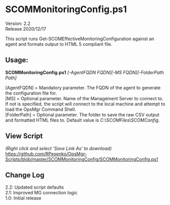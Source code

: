 # SCOMMonitoringConfig.ps1
Version: 2.2    
Release 2020/12/17

This script runs Get-SCOMEffectiveMonitoringConfiguration against an agent and formats output to HTML 5 compliant file.

## Usage:
**SCOMMonitoringConfig.ps1** *[-AgentFQDN FQDN][-MS FQDN][-FolderPath Path]*

[AgentFQDN] = Mandatory parameter.  The FQDN of the agent to generate the configuration file for.  
[MS] = Optional parameter.  Name of the Management Server to connect to.  If not is specified, the script will connect to the local machine and attempt to load the OpsMgr Command Shell.  
[FolderPath] = Optional parameter.  The folder to save the raw CSV output and formatted HTML files to.  Default value is _C:\SCOMFiles\SCOMConfig_.  
    
## View Script    
_(Right click and select 'Save Link As' to download)_    
https://github.com/RPesenko/OpsMgr-Scripts/blob/master/SCOMMonitoringConfig/SCOMMonitoringConfig.ps1
 
## Change Log  
2.2: Updated script defaults    
2.1: Improved MG connection logic   
1.0: Initial release    